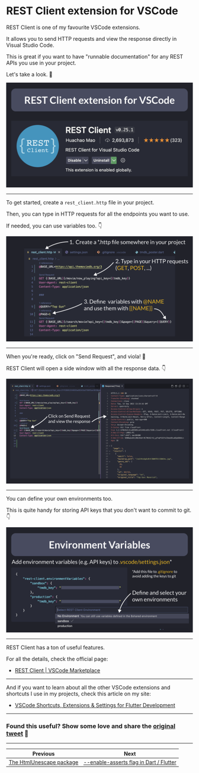 # REST Client extension for VSCode

REST Client is one of my favourite VSCode extensions.

It allows you to send HTTP requests and view the response directly in Visual Studio Code.

This is great if you want to have "runnable documentation" for any REST APIs you use in your project.

Let's take a look. 🧵

![](067.1-intro.png)

---

To get started, create a `rest_client.http` file in your project.

Then, you can type in HTTP requests for all the endpoints you want to use.

If needed, you can use variables too. 👇

![](067.2-create-requests.png)

---

When you're ready, click on "Send Request", and viola! 🎁

REST Client will open a side window with all the response data. 👇

![](067.3-send-request.png)

---

You can define your own environments too.

This is quite handy for storing API keys that you don't want to commit to git. 👇

![](067.4-environment-variables.png)

---

REST Client has a ton of useful features.

For all the details, check the official page:

- [REST Client | VSCode Marketplace](https://marketplace.visualstudio.com/items?itemName=humao.rest-client)

---

And if you want to learn about all the other VSCode extensions and shortcuts I use in my projects, check this article on my site:

- [VSCode Shortcuts, Extensions & Settings for Flutter Development](https://codewithandrea.com/articles/vscode-shortcuts-extensions-settings-flutter-development/)

---

### Found this useful? Show some love and share the [original tweet](https://twitter.com/biz84/status/1569690846051635205) 🙏

---

| Previous | Next |
| -------- | ---- |
| [The HtmlUnescape package](../0066-html-unescape/index.md) | [--enable-asserts flag in Dart / Flutter](../0068-enable-asserts-flag/index.md) |